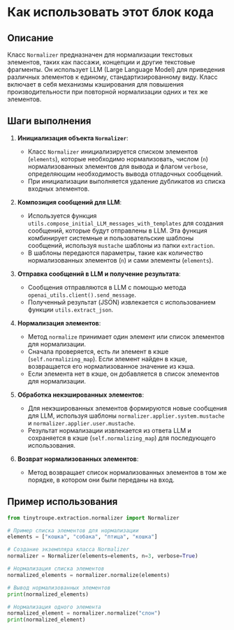 Как использовать этот блок кода
=========================================================================================

Описание
-------------------------
Класс `Normalizer` предназначен для нормализации текстовых элементов, таких как пассажи, концепции и другие текстовые фрагменты. Он использует LLM (Large Language Model) для приведения различных элементов к единому, стандартизированному виду. Класс включает в себя механизмы кэширования для повышения производительности при повторной нормализации одних и тех же элементов.

Шаги выполнения
-------------------------
1. **Инициализация объекта `Normalizer`**:
   - Класс `Normalizer` инициализируется списком элементов (`elements`), которые необходимо нормализовать, числом (`n`) нормализованных элементов для вывода и флагом `verbose`, определяющим необходимость вывода отладочных сообщений.
   - При инициализации выполняется удаление дубликатов из списка входных элементов.

2. **Композиция сообщений для LLM**:
   - Используется функция `utils.compose_initial_LLM_messages_with_templates` для создания сообщений, которые будут отправлены в LLM. Эта функция комбинирует системные и пользовательские шаблоны сообщений, используя `mustache` шаблоны из папки `extraction`.
   - В шаблоны передаются параметры, такие как количество нормализованных элементов (`n`) и сами элементы (`elements`).

3. **Отправка сообщений в LLM и получение результата**:
   - Сообщения отправляются в LLM с помощью метода `openai_utils.client().send_message`.
   - Полученный результат (JSON) извлекается с использованием функции `utils.extract_json`.

4. **Нормализация элементов**:
   - Метод `normalize` принимает один элемент или список элементов для нормализации.
   - Сначала проверяется, есть ли элемент в кэше (`self.normalizing_map`). Если элемент найден в кэше, возвращается его нормализованное значение из кэша.
   - Если элемента нет в кэше, он добавляется в список элементов для нормализации.

5. **Обработка некэшированных элементов**:
   - Для некэшированных элементов формируются новые сообщения для LLM, используя шаблоны `normalizer.applier.system.mustache` и `normalizer.applier.user.mustache`.
   - Результат нормализации извлекается из ответа LLM и сохраняется в кэше (`self.normalizing_map`) для последующего использования.

6. **Возврат нормализованных элементов**:
   - Метод возвращает список нормализованных элементов в том же порядке, в котором они были переданы на вход.

Пример использования
-------------------------

```python
from tinytroupe.extraction.normalizer import Normalizer

# Пример списка элементов для нормализации
elements = ["кошка", "собака", "птица", "кошка"]

# Создание экземпляра класса Normalizer
normalizer = Normalizer(elements=elements, n=3, verbose=True)

# Нормализация списка элементов
normalized_elements = normalizer.normalize(elements)

# Вывод нормализованных элементов
print(normalized_elements)

# Нормализация одного элемента
normalized_element = normalizer.normalize("слон")
print(normalized_element)
